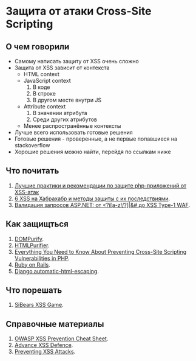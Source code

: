 # Защита от атаки Cross-Site Scripting

## О чем говорили
+ Самому написать защиту от XSS очень сложно
+ Защита от XSS зависит от контекста 
  - HTML context
  - JavaScript context
    1. В коде
    2. В строке
    1. В другом месте внутри JS
  - Attribute context
    1. В значении атрибута
    2. Среди других атрибутов
  - Менее распространённые контексты
+ Лучше всего использовать готовые решения
+ Готовые решения - проверенные, а не первые попавшиеся на stackoverflow
+ Хорошие решения можно найти, перейдя по ссылкам ниже

## Что почитать
1. [Лучшие практики и рекомендации по защите php-приложений от XSS-атак](https://habrahabr.ru/company/pentestit/blog/211494/)
2. [6 XSS на Хабрахабр и методы защиты с их последствиями](https://habrahabr.ru/company/dsec/blog/195320/).
3. [Валидация запросов ASP.NET: от <?i[a-z!/\?]|&# до XSS Type-1 WAF](https://habrahabr.ru/company/pt/blog/178357/).

## Как защищться
1. [DOMPurify](https://github.com/cure53/DOMPurify/).
2. [HTMLPurifier](http://htmlpurifier.org/).
3. [Everything You Need to Know About Preventing Cross-Site Scripting Vulnerabilities in PHP](https://paragonie.com/blog/2015/06/preventing-xss-vulnerabilities-in-php-everything-you-need-know).
4. [Ruby on Rails](http://guides.rubyonrails.org/security.html#cross-site-scripting-xss).
5. [Django automatic-html-escaping](https://docs.djangoproject.com/en/1.10/ref/templates/language/#automatic-html-escaping).

## Что порешать
1. [SiBears XSS Game](http://school.sibears.ru/xss).

## Справочные материалы
1. [OWASP XSS Prevention Cheat Sheet](https://www.owasp.org/index.php/XSS_(Cross_Site_Scripting)_Prevention_Cheat_Sheet).
2. [Advance XSS Defence](https://handouts.secappdev.org/handouts/2014/Jim%20Manico/SecAppDev%202014%20XSS%20Defense.pdf).
3. [Preventing XSS Attacks](http://www.acunetix.com/blog/articles/preventing-xss-attacks/).
